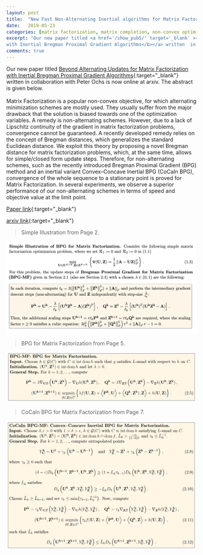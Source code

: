 ```yaml
---
layout: post
title:  "New Fast Non-Alternating Inertial algorithms for Matrix Factorization"
date:   2019-05-23 
categories: [matrix factorization, matrix completion, non-convex optimization, Bregman distance, inertia,  machine learning, computer vision]
excerpt: "Our new paper titled <a href='/show_pub5/' target='_blank' ><b>Beyond Alternating Updates for Matrix Factorization
with Inertial Bregman Proximal Gradient Algorithms</b></a> written  in collaboration with Peter Ochs is now online at arxiv. Please click below to read the abstract and the algorithm."
comments: true
---
```

Our new paper titled [Beyond Alternating Updates for Matrix Factorization
with Inertial Bregman Proximal Gradient Algorithms](/show_pub4/){:target="_blank"} written  in collaboration with Peter Ochs is now online at arxiv. The abstract is given below.
<br><br>
Matrix Factorization is a popular non-convex objective, for which alternating minimization schemes are mostly used. They usually suffer from the major drawback that the solution is biased towards one of the optimization variables. A remedy is non-alternating schemes. However, due to a lack of Lipschitz continuity of the gradient in matrix factorization problems, convergence cannot be guaranteed. A recently developed remedy relies on the concept of Bregman distances, which generalizes the standard Euclidean distance. We exploit this theory by proposing a novel Bregman distance for matrix factorization problems, which, at the same time, allows for simple/closed form update steps. Therefore, for non-alternating schemes, such as the recently introduced Bregman Proximal Gradient (BPG) method and an inertial variant Convex–Concave Inertial BPG (CoCaIn BPG), convergence of the whole sequence to a stationary point is proved for Matrix Factorization. In several experiments, we observe a superior performance of our non-alternating schemes in terms of speed and objective value at the limit point.

[Paper link](/show_pub5/){:target="_blank"} 

[arxiv link](https://arxiv.org/abs/1905.09050){:target="_blank"}

> Simple Illustration from Page 2.

![image](/simple_example.png)

> BPG for Matrix Factorization from Page 5.

![image](/bpg-mf.png)

> CoCaIn BPG for Matrix Factorization from Page 7.

![image](/cocain-bpg-mf.png)

